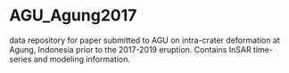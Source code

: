 # AGU_Agung2017
data repository for paper submitted to AGU on intra-crater deformation at Agung, Indonesia prior to the 2017-2019 eruption. Contains InSAR time-series and modeling information. 
